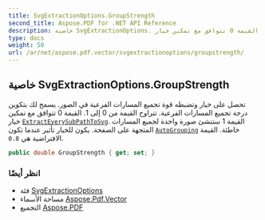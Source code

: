 ```yaml
---
title: SvgExtractionOptions.GroupStrength
second_title: Aspose.PDF for .NET API Reference
description: خاصية SvgExtractionOptions. تحصل على خيار وتضبطه قوة تجميع المسارات الفرعية في الصور. يسمح لك بتكوين درجة تجميع المسارات الفرعية. تتراوح القيمة من 0 إلى 1. القيمة 0 تتوافق مع تمكين خيار [`ExtractEverySubPathToSvg`](../extracteverysubpathtosvg/). القيمة 1 ستنشئ صورة واحدة لجميع المسارات المتجهة على الصفحة. يكون للخيار تأثير عندما تكون [`AutoGrouping`](../autogrouping/) خاطئة. القيمة الافتراضية هي `0.8`
type: docs
weight: 50
url: /ar/net/aspose.pdf.vector/svgextractionoptions/groupstrength/
---
```

## خاصية SvgExtractionOptions.GroupStrength

تحصل على خيار وتضبطه قوة تجميع المسارات الفرعية في الصور. يسمح لك بتكوين درجة تجميع المسارات الفرعية. تتراوح القيمة من 0 إلى 1. القيمة 0 تتوافق مع تمكين خيار [`ExtractEverySubPathToSvg`](../extracteverysubpathtosvg/). القيمة 1 ستنشئ صورة واحدة لجميع المسارات المتجهة على الصفحة. يكون للخيار تأثير عندما تكون [`AutoGrouping`](../autogrouping/) خاطئة. القيمة الافتراضية هي `0.8`.

```csharp
public double GroupStrength { get; set; }
```

### انظر أيضًا

* فئة [SvgExtractionOptions](../)
* مساحة الأسماء [Aspose.Pdf.Vector](../../../aspose.pdf.vector/)
* التجميع [Aspose.PDF](../../../)